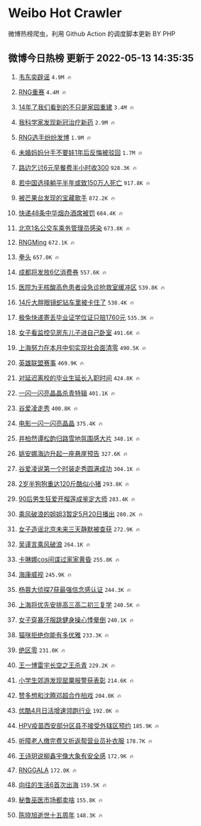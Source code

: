# Weibo Hot Crawler 



微博热榜爬虫，利用 Github Action 的调度脚本更新 BY PHP 


## 微博今日热榜 更新于 2022-05-13 14:35:35 
1. [韦东奕辟谣](https://s.weibo.com/weibo?q=%23%E9%9F%A6%E4%B8%9C%E5%A5%95%E8%BE%9F%E8%B0%A3%23&Refer=top) `4.9M 🔥` 

1. [RNG重赛](https://s.weibo.com/weibo?q=%23RNG%E9%87%8D%E8%B5%9B%23&Refer=top) `4.4M 🔥` 

1. [14年了我们看到的不只是家园重建](https://s.weibo.com/weibo?q=%2314%E5%B9%B4%E4%BA%86%E6%88%91%E4%BB%AC%E7%9C%8B%E5%88%B0%E7%9A%84%E4%B8%8D%E5%8F%AA%E6%98%AF%E5%AE%B6%E5%9B%AD%E9%87%8D%E5%BB%BA%23&Refer=top) `3.4M 🔥` 

1. [我科学家发现新冠治疗新药](https://s.weibo.com/weibo?q=%23%E6%88%91%E7%A7%91%E5%AD%A6%E5%AE%B6%E5%8F%91%E7%8E%B0%E6%96%B0%E5%86%A0%E6%B2%BB%E7%96%97%E6%96%B0%E8%8D%AF%23&Refer=top) `2.9M 🔥` 

1. [RNG选手纷纷发博](https://s.weibo.com/weibo?q=%23RNG%E9%80%89%E6%89%8B%E7%BA%B7%E7%BA%B7%E5%8F%91%E5%8D%9A%23&Refer=top) `1.9M 🔥` 

1. [未婚妈妈分手不要娃1年后反悔被驳回](https://s.weibo.com/weibo?q=%23%E6%9C%AA%E5%A9%9A%E5%A6%88%E5%A6%88%E5%88%86%E6%89%8B%E4%B8%8D%E8%A6%81%E5%A8%831%E5%B9%B4%E5%90%8E%E5%8F%8D%E6%82%94%E8%A2%AB%E9%A9%B3%E5%9B%9E%23&Refer=top) `1.7M 🔥` 

1. [路边乞讨6元早餐费半小时收300](https://s.weibo.com/weibo?q=%23%E8%B7%AF%E8%BE%B9%E4%B9%9E%E8%AE%A86%E5%85%83%E6%97%A9%E9%A4%90%E8%B4%B9%E5%8D%8A%E5%B0%8F%E6%97%B6%E6%94%B6300%23&Refer=top) `928.3K 🔥` 

1. [若中国选择躺平半年或致150万人死亡](https://s.weibo.com/weibo?q=%23%E8%8B%A5%E4%B8%AD%E5%9B%BD%E9%80%89%E6%8B%A9%E8%BA%BA%E5%B9%B3%E5%8D%8A%E5%B9%B4%E6%88%96%E8%87%B4150%E4%B8%87%E4%BA%BA%E6%AD%BB%E4%BA%A1%23&Refer=top) `917.8K 🔥` 

1. [被芒果台发现的宝藏歌手](https://s.weibo.com/weibo?q=%23%E8%A2%AB%E8%8A%92%E6%9E%9C%E5%8F%B0%E5%8F%91%E7%8E%B0%E7%9A%84%E5%AE%9D%E8%97%8F%E6%AD%8C%E6%89%8B%23&Refer=top) `872.2K 🔥` 

1. [快递48条中华烟办酒席被罚](https://s.weibo.com/weibo?q=%23%E5%BF%AB%E9%80%9248%E6%9D%A1%E4%B8%AD%E5%8D%8E%E7%83%9F%E5%8A%9E%E9%85%92%E5%B8%AD%E8%A2%AB%E7%BD%9A%23&Refer=top) `684.4K 🔥` 

1. [北京1名公交车乘务管理员感染](https://s.weibo.com/weibo?q=%23%E5%8C%97%E4%BA%AC1%E5%90%8D%E5%85%AC%E4%BA%A4%E8%BD%A6%E4%B9%98%E5%8A%A1%E7%AE%A1%E7%90%86%E5%91%98%E6%84%9F%E6%9F%93%23&Refer=top) `673.8K 🔥` 

1. [RNGMing](https://s.weibo.com/weibo?q=RNGMing&Refer=top) `672.1K 🔥` 

1. [拳头](https://s.weibo.com/weibo?q=%E6%8B%B3%E5%A4%B4&Refer=top) `657.0K 🔥` 

1. [成都将发放6亿消费券](https://s.weibo.com/weibo?q=%23%E6%88%90%E9%83%BD%E5%B0%86%E5%8F%91%E6%94%BE6%E4%BA%BF%E6%B6%88%E8%B4%B9%E5%88%B8%23&Refer=top) `557.6K 🔥` 

1. [医院为无核酸高危患者设急诊抢救室缓冲区](https://s.weibo.com/weibo?q=%23%E5%8C%BB%E9%99%A2%E4%B8%BA%E6%97%A0%E6%A0%B8%E9%85%B8%E9%AB%98%E5%8D%B1%E6%82%A3%E8%80%85%E8%AE%BE%E6%80%A5%E8%AF%8A%E6%8A%A2%E6%95%91%E5%AE%A4%E7%BC%93%E5%86%B2%E5%8C%BA%23&Refer=top) `539.8K 🔥` 

1. [14斤大胖眼镜蛇钻车里被卡住了](https://s.weibo.com/weibo?q=%2314%E6%96%A4%E5%A4%A7%E8%83%96%E7%9C%BC%E9%95%9C%E8%9B%87%E9%92%BB%E8%BD%A6%E9%87%8C%E8%A2%AB%E5%8D%A1%E4%BD%8F%E4%BA%86%23&Refer=top) `538.4K 🔥` 

1. [极兔快递寄丢毕业证学位证只赔1760元](https://s.weibo.com/weibo?q=%23%E6%9E%81%E5%85%94%E5%BF%AB%E9%80%92%E5%AF%84%E4%B8%A2%E6%AF%95%E4%B8%9A%E8%AF%81%E5%AD%A6%E4%BD%8D%E8%AF%81%E5%8F%AA%E8%B5%941760%E5%85%83%23&Refer=top) `535.3K 🔥` 

1. [女子看监控见房东儿子进自己卧室](https://s.weibo.com/weibo?q=%23%E5%A5%B3%E5%AD%90%E7%9C%8B%E7%9B%91%E6%8E%A7%E8%A7%81%E6%88%BF%E4%B8%9C%E5%84%BF%E5%AD%90%E8%BF%9B%E8%87%AA%E5%B7%B1%E5%8D%A7%E5%AE%A4%23&Refer=top) `491.6K 🔥` 

1. [上海努力在本月中旬实现社会面清零](https://s.weibo.com/weibo?q=%23%E4%B8%8A%E6%B5%B7%E5%8A%AA%E5%8A%9B%E5%9C%A8%E6%9C%AC%E6%9C%88%E4%B8%AD%E6%97%AC%E5%AE%9E%E7%8E%B0%E7%A4%BE%E4%BC%9A%E9%9D%A2%E6%B8%85%E9%9B%B6%23&Refer=top) `490.5K 🔥` 

1. [英雄联盟赛事](https://s.weibo.com/weibo?q=%E8%8B%B1%E9%9B%84%E8%81%94%E7%9B%9F%E8%B5%9B%E4%BA%8B&Refer=top) `469.9K 🔥` 

1. [对延迟离校的毕业生延长入职时间](https://s.weibo.com/weibo?q=%23%E5%AF%B9%E5%BB%B6%E8%BF%9F%E7%A6%BB%E6%A0%A1%E7%9A%84%E6%AF%95%E4%B8%9A%E7%94%9F%E5%BB%B6%E9%95%BF%E5%85%A5%E8%81%8C%E6%97%B6%E9%97%B4%23&Refer=top) `424.8K 🔥` 

1. [一闪一闪亮晶晶杀青特辑](https://s.weibo.com/weibo?q=%23%E4%B8%80%E9%97%AA%E4%B8%80%E9%97%AA%E4%BA%AE%E6%99%B6%E6%99%B6%E6%9D%80%E9%9D%92%E7%89%B9%E8%BE%91%23&Refer=top) `401.1K 🔥` 

1. [谷爱凌走秀](https://s.weibo.com/weibo?q=%23%E8%B0%B7%E7%88%B1%E5%87%8C%E8%B5%B0%E7%A7%80%23&Refer=top) `400.8K 🔥` 

1. [电影一闪一闪亮晶晶](https://s.weibo.com/weibo?q=%23%E7%94%B5%E5%BD%B1%E4%B8%80%E9%97%AA%E4%B8%80%E9%97%AA%E4%BA%AE%E6%99%B6%E6%99%B6%23&Refer=top) `375.4K 🔥` 

1. [井柏然谭松韵归路雪地氛围感大片](https://s.weibo.com/weibo?q=%23%E4%BA%95%E6%9F%8F%E7%84%B6%E8%B0%AD%E6%9D%BE%E9%9F%B5%E5%BD%92%E8%B7%AF%E9%9B%AA%E5%9C%B0%E6%B0%9B%E5%9B%B4%E6%84%9F%E5%A4%A7%E7%89%87%23&Refer=top) `348.1K 🔥` 

1. [姚安娜海边升起一座悬崖预告](https://s.weibo.com/weibo?q=%23%E5%A7%9A%E5%AE%89%E5%A8%9C%E6%B5%B7%E8%BE%B9%E5%8D%87%E8%B5%B7%E4%B8%80%E5%BA%A7%E6%82%AC%E5%B4%96%E9%A2%84%E5%91%8A%23&Refer=top) `327.6K 🔥` 

1. [谷爱凌说第一个时装走秀圆满成功](https://s.weibo.com/weibo?q=%23%E8%B0%B7%E7%88%B1%E5%87%8C%E8%AF%B4%E7%AC%AC%E4%B8%80%E4%B8%AA%E6%97%B6%E8%A3%85%E8%B5%B0%E7%A7%80%E5%9C%86%E6%BB%A1%E6%88%90%E5%8A%9F%23&Refer=top) `304.1K 🔥` 

1. [2岁半狗狗重达120斤酷似小猪](https://s.weibo.com/weibo?q=%232%E5%B2%81%E5%8D%8A%E7%8B%97%E7%8B%97%E9%87%8D%E8%BE%BE120%E6%96%A4%E9%85%B7%E4%BC%BC%E5%B0%8F%E7%8C%AA%23&Refer=top) `293.8K 🔥` 

1. [90后男生狂爱开榴莲成鉴定大师](https://s.weibo.com/weibo?q=%2390%E5%90%8E%E7%94%B7%E7%94%9F%E7%8B%82%E7%88%B1%E5%BC%80%E6%A6%B4%E8%8E%B2%E6%88%90%E9%89%B4%E5%AE%9A%E5%A4%A7%E5%B8%88%23&Refer=top) `283.4K 🔥` 

1. [乘风破浪的姐姐3暂定5月20日播出](https://s.weibo.com/weibo?q=%23%E4%B9%98%E9%A3%8E%E7%A0%B4%E6%B5%AA%E7%9A%84%E5%A7%90%E5%A7%903%E6%9A%82%E5%AE%9A5%E6%9C%8820%E6%97%A5%E6%92%AD%E5%87%BA%23&Refer=top) `280.2K 🔥` 

1. [女子造谣北京未来三天静默被查获](https://s.weibo.com/weibo?q=%23%E5%A5%B3%E5%AD%90%E9%80%A0%E8%B0%A3%E5%8C%97%E4%BA%AC%E6%9C%AA%E6%9D%A5%E4%B8%89%E5%A4%A9%E9%9D%99%E9%BB%98%E8%A2%AB%E6%9F%A5%E8%8E%B7%23&Refer=top) `272.9K 🔥` 

1. [吴谨言乘风破浪](https://s.weibo.com/weibo?q=%23%E5%90%B4%E8%B0%A8%E8%A8%80%E4%B9%98%E9%A3%8E%E7%A0%B4%E6%B5%AA%23&Refer=top) `264.1K 🔥` 

1. [卡琳娜cos间谍过家家黄昏](https://s.weibo.com/weibo?q=%23%E5%8D%A1%E7%90%B3%E5%A8%9Ccos%E9%97%B4%E8%B0%8D%E8%BF%87%E5%AE%B6%E5%AE%B6%E9%BB%84%E6%98%8F%23&Refer=top) `255.8K 🔥` 

1. [海康威视](https://s.weibo.com/weibo?q=%E6%B5%B7%E5%BA%B7%E5%A8%81%E8%A7%86&Refer=top) `245.9K 🔥` 

1. [杨蓉大侦探7获最强信念感认证](https://s.weibo.com/weibo?q=%23%E6%9D%A8%E8%93%89%E5%A4%A7%E4%BE%A6%E6%8E%A27%E8%8E%B7%E6%9C%80%E5%BC%BA%E4%BF%A1%E5%BF%B5%E6%84%9F%E8%AE%A4%E8%AF%81%23&Refer=top) `244.3K 🔥` 

1. [上海将优先安排高三高二初三复学](https://s.weibo.com/weibo?q=%23%E4%B8%8A%E6%B5%B7%E5%B0%86%E4%BC%98%E5%85%88%E5%AE%89%E6%8E%92%E9%AB%98%E4%B8%89%E9%AB%98%E4%BA%8C%E5%88%9D%E4%B8%89%E5%A4%8D%E5%AD%A6%23&Refer=top) `240.5K 🔥` 

1. [女子穿暴汗服跳健身操心悸晕倒](https://s.weibo.com/weibo?q=%23%E5%A5%B3%E5%AD%90%E7%A9%BF%E6%9A%B4%E6%B1%97%E6%9C%8D%E8%B7%B3%E5%81%A5%E8%BA%AB%E6%93%8D%E5%BF%83%E6%82%B8%E6%99%95%E5%80%92%23&Refer=top) `240.1K 🔥` 

1. [猫咪拒绝你能有多优雅](https://s.weibo.com/weibo?q=%23%E7%8C%AB%E5%92%AA%E6%8B%92%E7%BB%9D%E4%BD%A0%E8%83%BD%E6%9C%89%E5%A4%9A%E4%BC%98%E9%9B%85%23&Refer=top) `233.3K 🔥` 

1. [绝区零](https://s.weibo.com/weibo?q=%23%E7%BB%9D%E5%8C%BA%E9%9B%B6%23&Refer=top) `231.0K 🔥` 

1. [王一博雷宇长空之王杀青](https://s.weibo.com/weibo?q=%23%E7%8E%8B%E4%B8%80%E5%8D%9A%E9%9B%B7%E5%AE%87%E9%95%BF%E7%A9%BA%E4%B9%8B%E7%8E%8B%E6%9D%80%E9%9D%92%23&Refer=top) `229.2K 🔥` 

1. [小学生郊游发现罂粟报警获表彰](https://s.weibo.com/weibo?q=%23%E5%B0%8F%E5%AD%A6%E7%94%9F%E9%83%8A%E6%B8%B8%E5%8F%91%E7%8E%B0%E7%BD%82%E7%B2%9F%E6%8A%A5%E8%AD%A6%E8%8E%B7%E8%A1%A8%E5%BD%B0%23&Refer=top) `214.6K 🔥` 

1. [赞多想和沈腾邓超合作拍戏](https://s.weibo.com/weibo?q=%23%E8%B5%9E%E5%A4%9A%E6%83%B3%E5%92%8C%E6%B2%88%E8%85%BE%E9%82%93%E8%B6%85%E5%90%88%E4%BD%9C%E6%8B%8D%E6%88%8F%23&Refer=top) `204.0K 🔥` 

1. [优酷4月日活增速领跑行业](https://s.weibo.com/weibo?q=%23%E4%BC%98%E9%85%B74%E6%9C%88%E6%97%A5%E6%B4%BB%E5%A2%9E%E9%80%9F%E9%A2%86%E8%B7%91%E8%A1%8C%E4%B8%9A%23&Refer=top) `192.0K 🔥` 

1. [HPV疫苗西安部分区县不接受外辖区预约](https://s.weibo.com/weibo?q=%23HPV%E7%96%AB%E8%8B%97%E8%A5%BF%E5%AE%89%E9%83%A8%E5%88%86%E5%8C%BA%E5%8E%BF%E4%B8%8D%E6%8E%A5%E5%8F%97%E5%A4%96%E8%BE%96%E5%8C%BA%E9%A2%84%E7%BA%A6%23&Refer=top) `185.9K 🔥` 

1. [听障老人缴完费又折返帮营业员补衣服](https://s.weibo.com/weibo?q=%23%E5%90%AC%E9%9A%9C%E8%80%81%E4%BA%BA%E7%BC%B4%E5%AE%8C%E8%B4%B9%E5%8F%88%E6%8A%98%E8%BF%94%E5%B8%AE%E8%90%A5%E4%B8%9A%E5%91%98%E8%A1%A5%E8%A1%A3%E6%9C%8D%23&Refer=top) `178.7K 🔥` 

1. [王诗玥说柳鑫宇像大象有安全感](https://s.weibo.com/weibo?q=%23%E7%8E%8B%E8%AF%97%E7%8E%A5%E8%AF%B4%E6%9F%B3%E9%91%AB%E5%AE%87%E5%83%8F%E5%A4%A7%E8%B1%A1%E6%9C%89%E5%AE%89%E5%85%A8%E6%84%9F%23&Refer=top) `172.9K 🔥` 

1. [RNGGALA](https://s.weibo.com/weibo?q=RNGGALA&Refer=top) `172.0K 🔥` 

1. [向往的生活6首次出海](https://s.weibo.com/weibo?q=%23%E5%90%91%E5%BE%80%E7%9A%84%E7%94%9F%E6%B4%BB6%E9%A6%96%E6%AC%A1%E5%87%BA%E6%B5%B7%23&Refer=top) `159.5K 🔥` 

1. [秘鲁巫医市场都卖啥](https://s.weibo.com/weibo?q=%23%E7%A7%98%E9%B2%81%E5%B7%AB%E5%8C%BB%E5%B8%82%E5%9C%BA%E9%83%BD%E5%8D%96%E5%95%A5%23&Refer=top) `155.8K 🔥` 

1. [陈晓旭逝世十五周年](https://s.weibo.com/weibo?q=%23%E9%99%88%E6%99%93%E6%97%AD%E9%80%9D%E4%B8%96%E5%8D%81%E4%BA%94%E5%91%A8%E5%B9%B4%23&Refer=top) `148.3K 🔥` 

